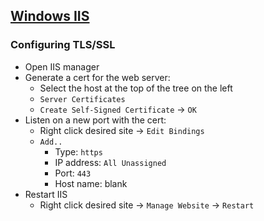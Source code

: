 ## [Windows IIS](https://www.iis.net/)

### Configuring TLS/SSL

- Open IIS manager
- Generate a cert for the web server:
  - Select the host at the top of the tree on the left
  - `Server Certificates`
  - `Create Self-Signed Certificate` -> `OK`
- Listen on a new port with the cert:
  - Right click desired site -> `Edit Bindings`
  - `Add..`
    - Type: `https`
    - IP address: `All Unassigned`
    - Port: `443`
    - Host name: blank
- Restart IIS
  - Right click desired site -> `Manage Website` -> `Restart`
